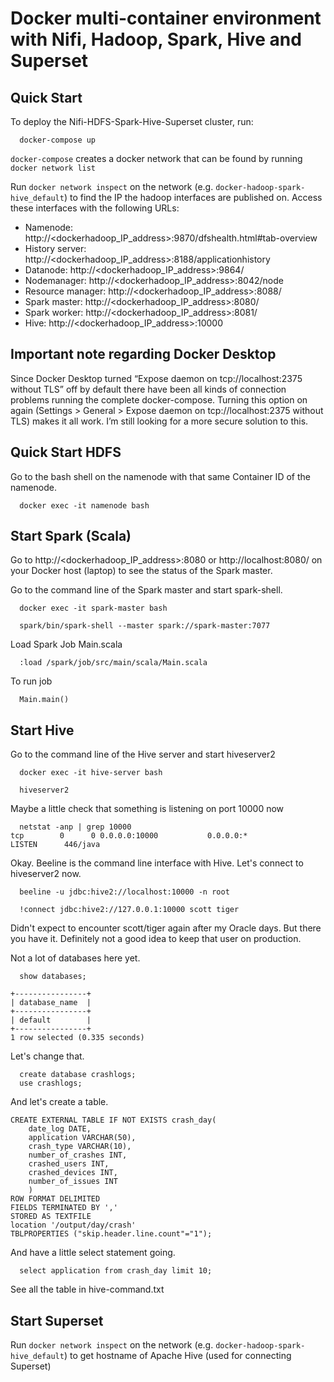 # Docker multi-container environment with Nifi, Hadoop, Spark, Hive and Superset

## Quick Start

To deploy the Nifi-HDFS-Spark-Hive-Superset cluster, run:
```
  docker-compose up
```

`docker-compose` creates a docker network that can be found by running `docker network list`

Run `docker network inspect` on the network (e.g. `docker-hadoop-spark-hive_default`) to find the IP the hadoop interfaces are published on. Access these interfaces with the following URLs:

* Namenode: http://<dockerhadoop_IP_address>:9870/dfshealth.html#tab-overview
* History server: http://<dockerhadoop_IP_address>:8188/applicationhistory
* Datanode: http://<dockerhadoop_IP_address>:9864/
* Nodemanager: http://<dockerhadoop_IP_address>:8042/node
* Resource manager: http://<dockerhadoop_IP_address>:8088/
* Spark master: http://<dockerhadoop_IP_address>:8080/
* Spark worker: http://<dockerhadoop_IP_address>:8081/
* Hive: http://<dockerhadoop_IP_address>:10000

## Important note regarding Docker Desktop
Since Docker Desktop turned “Expose daemon on tcp://localhost:2375 without TLS” off by default there have been all kinds of connection problems running the complete docker-compose. Turning this option on again (Settings > General > Expose daemon on tcp://localhost:2375 without TLS) makes it all work. I’m still looking for a more secure solution to this.


## Quick Start HDFS


Go to the bash shell on the namenode with that same Container ID of the namenode.
```
  docker exec -it namenode bash
```


## Start Spark (Scala)

Go to http://<dockerhadoop_IP_address>:8080 or http://localhost:8080/ on your Docker host (laptop) to see the status of the Spark master.

Go to the command line of the Spark master and start spark-shell.
```
  docker exec -it spark-master bash
  
  spark/bin/spark-shell --master spark://spark-master:7077
```

Load Spark Job Main.scala 
```
  :load /spark/job/src/main/scala/Main.scala
```

To run job
```
  Main.main()
```

## Start Hive

Go to the command line of the Hive server and start hiveserver2
```
  docker exec -it hive-server bash

  hiveserver2
```

Maybe a little check that something is listening on port 10000 now
```
  netstat -anp | grep 10000
tcp        0      0 0.0.0.0:10000           0.0.0.0:*               LISTEN      446/java
```

Okay. Beeline is the command line interface with Hive. Let's connect to hiveserver2 now.
```
  beeline -u jdbc:hive2://localhost:10000 -n root
  
  !connect jdbc:hive2://127.0.0.1:10000 scott tiger
```

Didn't expect to encounter scott/tiger again after my Oracle days. But there you have it. Definitely not a good idea to keep that user on production.

Not a lot of databases here yet.
```
  show databases;
  
+----------------+
| database_name  |
+----------------+
| default        |
+----------------+
1 row selected (0.335 seconds)
```

Let's change that.
```
  create database crashlogs;
  use crashlogs;
```

And let's create a table.
```
CREATE EXTERNAL TABLE IF NOT EXISTS crash_day(
    date_log DATE,
    application VARCHAR(50),
    crash_type VARCHAR(10),
    number_of_crashes INT,
    crashed_users INT,
    crashed_devices INT,
    number_of_issues INT
    )
ROW FORMAT DELIMITED
FIELDS TERMINATED BY ','
STORED AS TEXTFILE
location '/output/day/crash'
TBLPROPERTIES ("skip.header.line.count"="1");
```

And have a little select statement going.

```
  select application from crash_day limit 10;
```

See all the table in hive-command.txt

## Start Superset

Run `docker network inspect` on the network (e.g. `docker-hadoop-spark-hive_default`) to get hostname of Apache Hive (used for connecting Superset)
